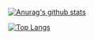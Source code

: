 [![Anurag's github stats](https://github-readme-stats.vercel.app/api?username=ytfsL&show_icons=true&theme=dark)](https://github.com/anuraghazra/github-readme-stats)




[![Top Langs](https://github-readme-stats.vercel.app/api/top-langs/?username=ytfsL&layout=compact)](https://github.com/anuraghazra/github-readme-stats)
